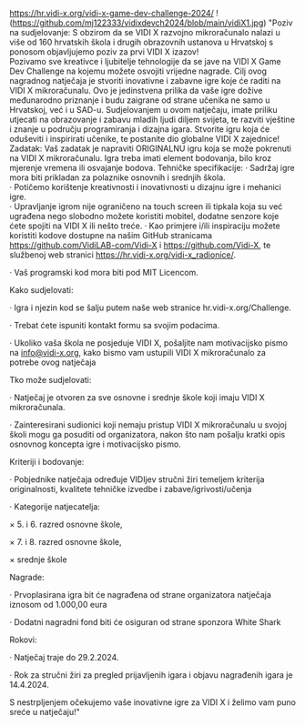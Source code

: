 https://hr.vidi-x.org/vidi-x-game-dev-challenge-2024/
!(https://github.com/mj122333/vidixdevch2024/blob/main/vidiX1.jpg)
"Poziv na sudjelovanje: S obzirom da se VIDI X razvojno mikroračunalo nalazi u više od 160 hrvatskih škola i drugih obrazovnih ustanova u Hrvatskoj s ponosom objavljujemo poziv za prvi VIDI X izazov!  
Pozivamo sve kreativce i ljubitelje tehnologije da se jave na VIDI X Game Dev Challenge na kojemu možete osvojiti vrijedne nagrade. 
Cilj ovog nagradnog natječaja je stvoriti inovativne i zabavne igre koje će raditi na VIDI X mikroračunalu. 
Ovo je jedinstvena prilika da vaše igre dožive međunarodno priznanje i budu zaigrane od strane učenika ne samo u Hrvatskoj, već i u SAD-u. Sudjelovanjem u ovom natječaju, imate priliku utjecati na obrazovanje i zabavu mladih ljudi diljem svijeta, te razviti vještine i znanje u području programiranja i dizajna igara. 
Stvorite igru koja će oduševiti i inspirirati učenike, te postanite dio globalne VIDI X zajednice! 
Zadatak: Vaš zadatak je napraviti ORIGINALNU igru koja se može pokrenuti na VIDI X mikroračunalu. Igra treba imati element bodovanja, bilo kroz mjerenje vremena ili osvajanje bodova. 
Tehničke specifikacije: 
·   Sadržaj igre mora biti prikladan za polaznike osnovnih i srednjih škola.  
·   Potičemo korištenje kreativnosti i inovativnosti u dizajnu igre i mehanici igre.  
·   Upravljanje igrom nije ograničeno na touch screen ili tipkala koja su već ugrađena nego slobodno možete koristiti mobitel, dodatne senzore koje ćete spojiti na VIDI X ili nešto treće. 
·   Kao primjere i/ili inspiraciju možete koristiti kodove dostupne na našim GitHub stranicama https://github.com/VidiLAB-com/Vidi-X i https://github.com/Vidi-X, te službenoj web stranici https://hr.vidi-x.org/vidi-x_radionice/.

·   Vaš programski kod mora biti pod MIT Licencom. 

Kako sudjelovati: 

·   Igra i njezin kod se šalju putem naše web stranice hr.vidi-x.org/Challenge. 

·   Trebat ćete ispuniti kontakt formu sa svojim podacima. 

·   Ukoliko vaša škola ne posjeduje VIDI X, pošaljite nam motivacijsko pismo na info@vidi-x.org, kako bismo vam ustupili VIDI X mikroračunalo za potrebe ovog natječaja  

Tko može sudjelovati: 

·   Natječaj je otvoren za sve osnovne i srednje škole koji imaju VIDI X mikroračunala. 

·   Zainteresirani sudionici koji nemaju pristup VIDI X mikroračunalu u svojoj školi mogu ga posuditi od organizatora, nakon što nam pošalju kratki opis osnovnog koncepta igre i motivacijsko pismo. 

Kriteriji i bodovanje: 

·   Pobjednike natječaja određuje VIDIjev stručni žiri temeljem kriterija originalnosti, kvalitete tehničke izvedbe i zabave/igrivosti/učenja

·   Kategorije natjecatelja:  

   × 5. i 6. razred osnovne škole,  

   ×   7. i 8. razred osnovne škole,  

   ×   srednje škole 

Nagrade: 

·   Prvoplasirana igra bit će nagrađena od strane organizatora natječaja iznosom od 1.000,00 eura  

·   Dodatni nagradni fond biti će osiguran od strane sponzora White Shark 

Rokovi: 

·   Natječaj traje do 29.2.2024. 

·   Rok za stručni žiri za pregled prijavljenih igara i objavu nagrađenih igara je 14.4.2024.

S nestrpljenjem očekujemo vaše inovativne igre za VIDI X i želimo vam puno sreće u natječaju!"
